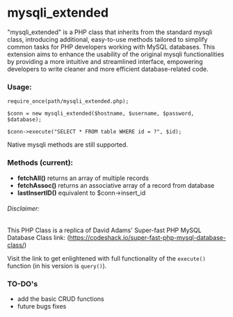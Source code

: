 # mysqli_extended

"mysqli_extended" is a PHP class that inherits from the standard mysqli class, introducing additional, easy-to-use methods tailored to simplify common tasks for PHP developers working with MySQL databases. This extension aims to enhance the usability of the original mysqli functionalities by providing a more intuitive and streamlined interface, empowering developers to write cleaner and more efficient database-related code.

### Usage:

```
require_once(path/mysqli_extended.php);

$conn = new mysqli_extended($hostname, $username, $password, $database);

$conn->execute("SELECT * FROM table WHERE id = ?", $id);
```

Native mysqli methods are still supported.

### Methods (current):

- **fetchAll()** returns an array of multiple records
- **fetchAssoc()** returns an associative array of a record from database
- **lastInsertID()** equivalent to $conn->insert_id

###### Disclaimer:

This PHP Class is a replica of David Adams' Super-fast PHP MySQL Database Class
link: (https://codeshack.io/super-fast-php-mysql-database-class/)

Visit the link to get enlightened with full functionality of the `execute()` function (in his version is `query()`).

### TO-DO's

- add the basic CRUD functions
- future bugs fixes
